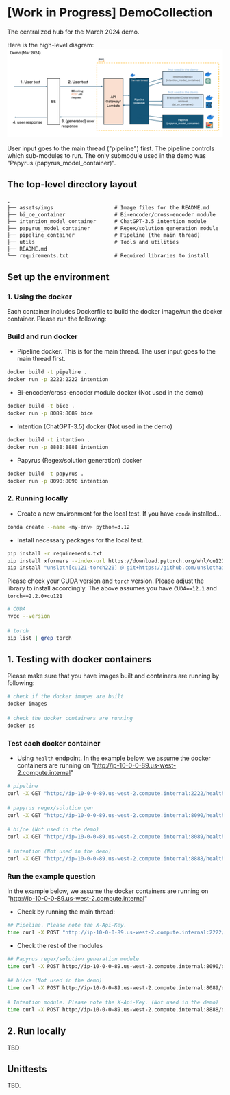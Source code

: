 # [Work in Progress] DemoCollection
The centralized hub for the March 2024 demo.

Here is the high-level diagram:
![demo_flow](assets/imgs/demo_flow.png)

User input goes to the main thread ("pipeline") first. The pipeline controls which sub-modules to run. 
The only submodule used in the demo was "Papyrus (papyrus_model_container)".

## The top-level directory layout

    .
    ├── assets/imgs                    # Image files for the README.md
    ├── bi_ce_container                # Bi-encoder/cross-encoder module
    ├── intention_model_container      # ChatGPT-3.5 intention module
    ├── papyrus_model_container        # Regex/solution generation module
    ├── pipeline_container             # Pipeline (the main thread)
    ├── utils                          # Tools and utilities
    ├── README.md
    └── requirements.txt               # Required libraries to install

## Set up the environment

### 1. Using the docker

Each container includes Dockerfile to build the docker image/run the docker container.
Please run the following:

### Build and run docker

- Pipeline docker. This is for the main thread. The user input goes to the main thread first.

```bash
docker build -t pipeline .
docker run -p 2222:2222 intention
```

- Bi-encoder/cross-encoder module docker (Not used in the demo)

```bash
docker build -t bice .
docker run -p 8089:8089 bice
```

- Intention (ChatGPT-3.5) docker (Not used in the demo)

```bash
docker build -t intention .
docker run -p 8888:8888 intention
```

- Papyrus (Regex/solution generation) docker

```bash
docker build -t papyrus .
docker run -p 8090:8090 intention
```

### 2. Running locally

- Create a new environment for the local test. If you have `conda` installed...

```bash
conda create --name <my-env> python=3.12
```

- Install necessary packages for the local test.

```bash
pip install -r requirements.txt
pip install xformers --index-url https://download.pytorch.org/whl/cu121
pip install "unsloth[cu121-torch220] @ git+https://github.com/unslothai/unsloth.git"
```

Please check your CUDA version and `torch` version. Please adjust the library to install accordingly.
The above assumes you have `CUDA==12.1` and `torch==2.2.0+cu121`

```bash
# CUDA
nvcc --version

# torch
pip list | grep torch
```

## 1. Testing with docker containers

Please make sure that you have images built and containers are running by following:

```bash
# check if the docker images are built
docker images

# check the docker containers are running
docker ps
```

### Test each docker container

- Using `health` endpoint. In the example below, we assume the docker
  containers are running on "http://ip-10-0-0-89.us-west-2.compute.internal"

```bash
# pipeline
curl -X GET "http://ip-10-0-0-89.us-west-2.compute.internal:2222/health"

# papyrus regex/solution gen
curl -X GET "http://ip-10-0-0-89.us-west-2.compute.internal:8090/health"

# bi/ce (Not used in the demo)
curl -X GET "http://ip-10-0-0-89.us-west-2.compute.internal:8089/health"

# intention (Not used in the demo)
curl -X GET "http://ip-10-0-0-89.us-west-2.compute.internal:8888/health"
```

### Run the example question

In the example below, we assume the docker containers are running on "http://ip-10-0-0-89.us-west-2.compute.internal"

- Check by running the main thread:

```bash
## Pipeline. Please note the X-Api-Key.
time curl -X POST "http://ip-10-0-0-89.us-west-2.compute.internal:2222/papyrusGen?conversation_id=conv_test_from_curl&message_id=msg_test_from_curl&source=netlens&dryrun=False&debug=False" -H "Content-Type: application/json" -H "X-Api-Key: 230e2b5e-fb08-405c-b9d2-f17e66be3b47" -d '{"user_input": "One of our network management systems has shown that memory utilization for a cat9200 switched named MRE-Edge2.cisco.com has been increasing. The device is attempting to send telemetry data to DNAC but the connection never establishes. I have noticed that the pubd process is consuming the majority of memory. The device is trying to send telemetry data to our DNAC, but it seems the receiver is responding with a device not found.  Is this a bug?", "nodes_run_data": []}'
```

- Check the rest of the modules

```bash
## Papyrus regex/solution generation module
time curl -X POST http://ip-10-0-0-89.us-west-2.compute.internal:8090/generate -H 'Content-Type: application/json' -d '{"user_input_desc": "One of our network management systems has shown that memory utilization for a cat9200 switched named MRE-Edge2.cisco.com has been increasing. The device is attempting to send telemetry data to DNAC but the connection \\ never establishes. I have noticed that the pubd process is consuming the majority of memory. The device is trying to send telemetry data to our DNAC, but it seems the receiver is responding with a device not found.  Is this a bug?", "page_content": [], "run_papyrus_solution": true}'

## bi/ce (Not used in the demo)
time curl -X POST http://ip-10-0-0-89.us-west-2.compute.internal:8089/query -H "Content-Type: application/json" -d '{"question": "One of our network management systems has shown that memory utilization for the device dtw-302-9300-sw-1 has been increasing. When I log into Catalyst Center, the device is not showing as managed. Today the switch had a log about memory value exceeding 90%. I have noticed that the 'pubd' process is consuming the majority of memory.  Is this a bug?"}'

# Intention module. Please note the X-Api-Key. (Not used in the demo)
time curl -X POST http://ip-10-0-0-89.us-west-2.compute.internal:8888/dev -H "Content-Type: application/json" -H "X-Api-Key: 230e2b5e-fb08-405c-b9d2-f17e66be3b47" -d '{"user_input": "One of our network management systems has shown that memory utilization for a cat9200 switched named MRE-Edge2.cisco.com has been increasing. The device is attempting to send telemetry data to DNAC but the connection never establishes. I have noticed that the pubd process is consuming the majority of memory. The device is trying to send telemetry data to our DNAC, but it seems the receiver is responding with a device not found.  Is this a bug?"}'
```

## 2. Run locally

TBD

## Unittests

TBD.
